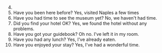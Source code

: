 4.
  1. Have you been here before?
     Yes, visited Naples a few times
  2. Have you had time to see the museum yet?
     No, we haven't had time.
  3. Did you find your hotel OK?
     Yes, we found the hotel without any problems.
  4. Have you got your guidebook?
     Oh no. I've left it in my room.
  5. Have you had any lunch?
     Yes, I've already eaten.
  6. Have you enjoyed your stay?
     Yes, I've had a wonderful time.